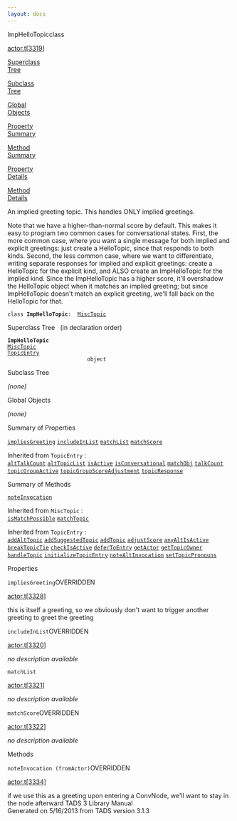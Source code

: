```yaml
---
layout: docs
---
```

<span class="title">ImpHelloTopic</span><span class="type">class</span>

[actor.t](../file/actor.t.html)\[[3319](../source/actor.t.html#3319)\]

[Superclass  
Tree](#_SuperClassTree_)

[Subclass  
Tree](#_SubClassTree_)

[Global  
Objects](#_ObjectSummary_)

[Property  
Summary](#_PropSummary_)

[Method  
Summary](#_MethodSummary_)

[Property  
Details](#_Properties_)

[Method  
Details](#_Methods_)



An implied greeting topic. This handles ONLY implied greetings.

Note that we have a higher-than-normal score by default. This makes it
easy to program two common cases for conversational states. First, the
more common case, where you want a single message for both implied and
explicit greetings: just create a HelloTopic, since that responds to
both kinds. Second, the less common case, where we want to
differentiate, writing separate responses for implied and explicit
greetings: create a HelloTopic for the explicit kind, and ALSO create an
ImpHelloTopic for the implied kind. Since the ImpHelloTopic has a higher
score, it'll overshadow the HelloTopic object when it matches an implied
greeting; but since ImpHelloTopic doesn't match an explicit greeting,
we'll fall back on the HelloTopic for that.

`class `**`ImpHelloTopic`**` :   `[`MiscTopic`](../object/MiscTopic.html)



<span id="_SuperClassTree_"></span>



<span class="hdln">Superclass Tree</span>   (in declaration order)



**`ImpHelloTopic`**  
[`MiscTopic`](../object/MiscTopic.html)  
[`TopicEntry`](../object/TopicEntry.html)  
`                         object`  
<span id="_SubClassTree_"></span>



<span class="hdln">Subclass Tree</span>  



*(none)* <span id="_ObjectSummary_"></span>



<span class="hdln">Global Objects</span>  



*(none)* <span id="_PropSummary_"></span>



<span class="hdln">Summary of Properties</span>  



[`impliesGreeting`](#impliesGreeting) [`includeInList`](#includeInList) [`matchList`](#matchList) [`matchScore`](#matchScore)



Inherited from `TopicEntry` :  
[`altTalkCount`](../object/TopicEntry.html#altTalkCount) [`altTopicList`](../object/TopicEntry.html#altTopicList) [`isActive`](../object/TopicEntry.html#isActive) [`isConversational`](../object/TopicEntry.html#isConversational) [`matchObj`](../object/TopicEntry.html#matchObj) [`talkCount`](../object/TopicEntry.html#talkCount) [`topicGroupActive`](../object/TopicEntry.html#topicGroupActive) [`topicGroupScoreAdjustment`](../object/TopicEntry.html#topicGroupScoreAdjustment) [`topicResponse`](../object/TopicEntry.html#topicResponse)

<span id="_MethodSummary_"></span>



<span class="hdln">Summary of Methods</span>  



[`noteInvocation`](#noteInvocation)

Inherited from `MiscTopic` :  
[`isMatchPossible`](../object/MiscTopic.html#isMatchPossible) [`matchTopic`](../object/MiscTopic.html#matchTopic)

Inherited from `TopicEntry` :  
[`addAltTopic`](../object/TopicEntry.html#addAltTopic) [`addSuggestedTopic`](../object/TopicEntry.html#addSuggestedTopic) [`addTopic`](../object/TopicEntry.html#addTopic) [`adjustScore`](../object/TopicEntry.html#adjustScore) [`anyAltIsActive`](../object/TopicEntry.html#anyAltIsActive) [`breakTopicTie`](../object/TopicEntry.html#breakTopicTie) [`checkIsActive`](../object/TopicEntry.html#checkIsActive) [`deferToEntry`](../object/TopicEntry.html#deferToEntry) [`getActor`](../object/TopicEntry.html#getActor) [`getTopicOwner`](../object/TopicEntry.html#getTopicOwner) [`handleTopic`](../object/TopicEntry.html#handleTopic) [`initializeTopicEntry`](../object/TopicEntry.html#initializeTopicEntry) [`noteAltInvocation`](../object/TopicEntry.html#noteAltInvocation) [`setTopicPronouns`](../object/TopicEntry.html#setTopicPronouns)

<span id="_Properties_"></span>



<span class="hdln">Properties</span>  



<span id="impliesGreeting"></span>

`impliesGreeting`<span class="rem">OVERRIDDEN</span>

[actor.t](../file/actor.t.html)\[[3328](../source/actor.t.html#3328)\]



this is itself a greeting, so we obviously don't want to trigger another
greeting to greet the greeting



<span id="includeInList"></span>

`includeInList`<span class="rem">OVERRIDDEN</span>

[actor.t](../file/actor.t.html)\[[3320](../source/actor.t.html#3320)\]



*no description available*



<span id="matchList"></span>

`matchList`

[actor.t](../file/actor.t.html)\[[3321](../source/actor.t.html#3321)\]



*no description available*



<span id="matchScore"></span>

`matchScore`<span class="rem">OVERRIDDEN</span>

[actor.t](../file/actor.t.html)\[[3322](../source/actor.t.html#3322)\]



*no description available*



<span id="_Methods_"></span>



<span class="hdln">Methods</span>  



<span id="noteInvocation"></span>

`noteInvocation (fromActor)`<span class="rem">OVERRIDDEN</span>

[actor.t](../file/actor.t.html)\[[3334](../source/actor.t.html#3334)\]



if we use this as a greeting upon entering a ConvNode, we'll want to
stay in the node afterward
TADS 3 Library Manual  
Generated on 5/16/2013 from TADS version 3.1.3



